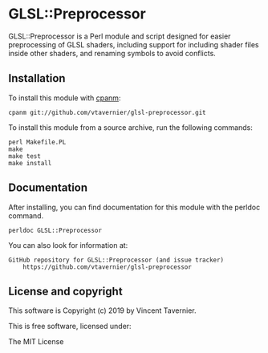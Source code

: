 # GLSL::Preprocessor

GLSL::Preprocessor is a Perl module and script designed for easier
preprocessing of GLSL shaders, including support for including shader files
inside other shaders, and renaming symbols to avoid conflicts.

## Installation

To install this module with [cpanm](https://metacpan.org/pod/App::cpanminus):

	cpanm git://github.com/vtavernier/glsl-preprocessor.git

To install this module from a source archive, run the following commands:

	perl Makefile.PL
	make
	make test
	make install

## Documentation

After installing, you can find documentation for this module with the
perldoc command.

    perldoc GLSL::Preprocessor

You can also look for information at:

    GitHub repository for GLSL::Preprocessor (and issue tracker)
        https://github.com/vtavernier/glsl-preprocessor

## License and copyright

This software is Copyright (c) 2019 by Vincent Tavernier.

This is free software, licensed under:

  The MIT License
